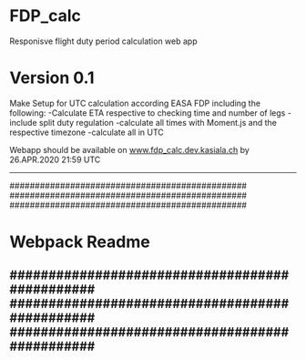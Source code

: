 # FDP_calc
Responisve flight duty period calculation web app

# Version 0.1
Make Setup for UTC calculation according EASA FDP including the following:
    -Calculate ETA respective to checking time and number of legs
    -include split duty regulation
    -calculate all times with Moment.js and the respective timezone
    -calculate all in UTC

Webapp should be available on www.fdp_calc.dev.kasiala.ch by 26.APR.2020 21:59 UTC

------------------------------------------------
###############################################
###############################################
###############################################
# Webpack Readme
###############################################
###############################################
###############################################
----------------------------------------------